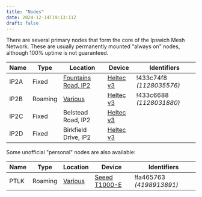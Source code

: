```yaml
---
title: "Nodes"
date: 2024-12-14T19:13:11Z
draft: false
---
```


There are several primary nodes that form the core of the Ipswich Mesh Network. These are usually permanently mounted "always on" nodes, although 100% uptime is not guaranteed.

| Name | Type    | Location                                                                     | Device                                                   | Identifiers              |
|------|---------|------------------------------------------------------------------------------|----------------------------------------------------------|--------------------------|
| IP2A | Fixed   | [Fountains Road, IP2](https://meshtastic.liamcottle.net/?node_id=1128031880) | [Heltec v3](https://heltec.org/project/wifi-lora-32-v3/) | !433c74f8 *(1128035576)* |
| IP2B | Roaming | [Various](https://meshtastic.liamcottle.net/?node_id=1128035576)             | [Heltec v3](https://heltec.org/project/wifi-lora-32-v3/) | !433c6688 *(1128031880)* |
| IP2C | Fixed   | Belstead Road, IP2                                                           | [Heltec v3](https://heltec.org/project/wifi-lora-32-v3/) |                          |
| IP2D | Fixed   | Birkfield Drive, IP2                                                         | [Heltec v3](https://heltec.org/project/wifi-lora-32-v3/) |                          |

Some unofficial "personal" nodes are also available:

| Name | Type    | Location                                                         | Device                                                                                                | Identifiers              |
|------|---------|------------------------------------------------------------------|-------------------------------------------------------------------------------------------------------|--------------------------|
| PTLK | Roaming | [Various](https://meshtastic.liamcottle.net/?node_id=4198913891) | [Seeed T1000-E](https://www.seeedstudio.com/SenseCAP-Card-Tracker-T1000-E-for-Meshtastic-p-5913.html) | !fa465763 *(4198913891)* |
